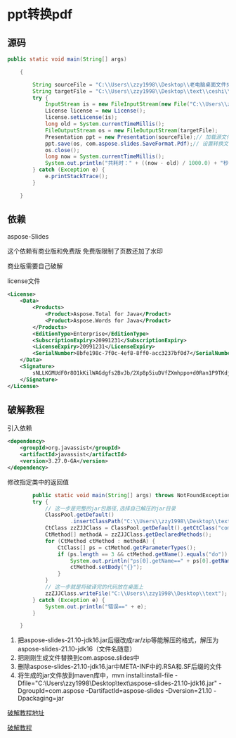 # ppt转换pdf

## 源码

```java
public static void main(String[] args)

	{

		String sourceFile = "C:\\Users\\zzy1998\\Desktop\\老电脑桌面文件夹\\青涟\\微信小程序大赛\\青涟环保答辩稿0716.pptx";// 输入的文件
		String targetFile = "C:\\Users\\zzy1998\\Desktop\\text\\ceshi\\转换后.pdf";// 输出的文件
		try {
			InputStream is = new FileInputStream(new File("C:\\Users\\zzy1998\\Desktop\\text\\beifen\\license.xml"));
			License license = new License();
			license.setLicense(is);
			long old = System.currentTimeMillis();
			FileOutputStream os = new FileOutputStream(targetFile);
			Presentation ppt = new Presentation(sourceFile);// 加载源文件数据
			ppt.save(os, com.aspose.slides.SaveFormat.Pdf);// 设置转换文件类型并转换
			os.close();
			long now = System.currentTimeMillis();
			System.out.println("共耗时：" + ((now - old) / 1000.0) + "秒"); // 转化用时
		} catch (Exception e) {
			e.printStackTrace();
		}

	}
```

## 依赖

 aspose-Slides 

这个依赖有商业版和免费版  免费版限制了页数还加了水印

商业版需要自己破解  

license文件

```xml
<License>
    <Data>
        <Products>
            <Product>Aspose.Total for Java</Product>
            <Product>Aspose.Words for Java</Product>
        </Products>
        <EditionType>Enterprise</EditionType>
        <SubscriptionExpiry>20991231</SubscriptionExpiry>
        <LicenseExpiry>20991231</LicenseExpiry>
        <SerialNumber>8bfe198c-7f0c-4ef8-8ff0-acc3237bf0d7</SerialNumber>
    </Data>
    <Signature>
        sNLLKGMUdF0r8O1kKilWAGdgfs2BvJb/2Xp8p5iuDVfZXmhppo+d0Ran1P9TKdjV4ABwAgKXxJ3jcQTqE/2IRfqwnPf8itN8aFZlV3TJPYeD3yWE7IT55Gz6EijUpC7aKeoohTb4w2fpox58wWoF3SNp6sK6jDfiAUGEHYJ9pjU=
    </Signature>
</License>
```



## 破解教程

引入依赖

```xml
<dependency>
    <groupId>org.javassist</groupId>
    <artifactId>javassist</artifactId>
    <version>3.27.0-GA</version>
</dependency>
```

 修改指定类中的返回值 

```java
		public static void main(String[] args) throws NotFoundException, CannotCompileException, IOException {
		try {
			// 这一步是完整的jar包路径,选择自己解压的jar目录
			ClassPool.getDefault()
					.insertClassPath("C:\\Users\\zzy1998\\Desktop\\text\\beifen\\aspose-slides-21.10-jdk16.jar");
			CtClass zzZJJClass = ClassPool.getDefault().getCtClass("com.aspose.slides.internal.of.public");
			CtMethod[] methodA = zzZJJClass.getDeclaredMethods();
			for (CtMethod ctMethod : methodA) {
				CtClass[] ps = ctMethod.getParameterTypes();
				if (ps.length == 3 && ctMethod.getName().equals("do")) {
					System.out.println("ps[0].getName==" + ps[0].getName());
					ctMethod.setBody("{}");
				}
			}
			// 这一步就是将破译完的代码放在桌面上
			zzZJJClass.writeFile("C:\\Users\\zzy1998\\Desktop\\text");
		} catch (Exception e) {
			System.out.println("错误==" + e);
		}

	}
```

1. 把aspose-slides-21.10-jdk16.jar后缀改成rar/zip等能解压的格式，解压为aspose-slides-21.10-jdk16（文件名随意）
2. 把刚刚生成文件替换到com.aspose.slides中
3. 删除aspose-slides-21.10-jdk16.jar中META-INF中的.RSA和.SF后缀的文件
4. 将生成的jar文件放到maven库中，mvn install:install-file -Dfile="C:\Users\zzy1998\Desktop\text\aspose-slides-21.10-jdk16.jar" -DgroupId=com.aspose -DartifactId=aspose-slides -Dversion=21.10 -Dpackaging=jar



[破解教程地址](https://www.jianshu.com/p/5a90d17852ce)

[破解教程](https://blog.csdn.net/qq_24084605/article/details/116012644)
